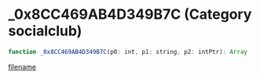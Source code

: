 # _0x8CC469AB4D349B7C (Category socialclub)

```js
function _0x8CC469AB4D349B7C(p0: int, p1: string, p2: intPtr): Array
```

[filename](_0x8CC469AB4D349B7C_m.md ':include')